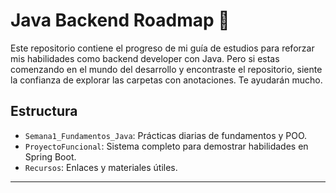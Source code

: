 # Java Backend Roadmap 🚀

Este repositorio contiene el progreso de mi guía de estudios para reforzar mis habilidades como backend developer con Java.
Pero si estas comenzando en el mundo del desarrollo y encontraste el repositorio, siente la confianza de explorar las carpetas con anotaciones.
Te ayudarán mucho.

## Estructura
- `Semana1_Fundamentos_Java`: Prácticas diarias de fundamentos y POO.
- `ProyectoFuncional`: Sistema completo para demostrar habilidades en Spring Boot.
- `Recursos`: Enlaces y materiales útiles.

---